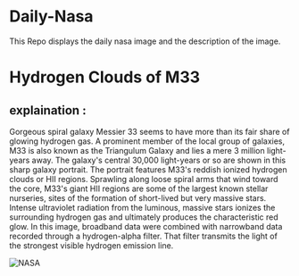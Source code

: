# Daily-Nasa

This Repo displays the daily nasa image and the description of the image.

<!--NASA-->
# Hydrogen Clouds of M33
## explaination :

Gorgeous spiral galaxy Messier 33 seems to have more than its fair share of glowing hydrogen gas. A prominent member of the local group of galaxies, M33 is also known as the Triangulum Galaxy and lies a mere 3 million light-years away.  The galaxy's central 30,000 light-years or so are shown in this sharp galaxy portrait. The portrait features M33's reddish ionized hydrogen clouds or HII regions. Sprawling along loose spiral arms that wind toward the core, M33's giant HII regions are some of the largest known stellar nurseries, sites of the formation of short-lived but very massive stars. Intense ultraviolet radiation from the luminous, massive stars ionizes the surrounding hydrogen gas and ultimately produces the characteristic red glow. In this image, broadband data were combined with narrowband data recorded through a hydrogen-alpha filter. That filter transmits the light of the strongest visible hydrogen emission line.

![NASA](https://apod.nasa.gov/apod/image/2310/M33_Triangulum1024.jpg)
<!--/NASA-->